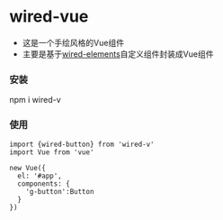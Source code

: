 # wired-vue

- 这是一个手绘风格的Vue组件
- 主要是基于[wired-elements](https://github.com/wiredjs/wired-elements)自定义组件封装成Vue组件


### 安装
npm i wired-v

### 使用
```
import {wired-button} from 'wired-v'
import Vue from 'vue'

new Vue({
  el: '#app',
  components: {
    'g-button':Button
  }
})
```
